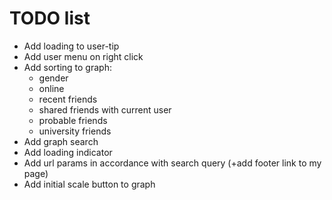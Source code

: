 # TODO list

- Add loading to user-tip
- Add user menu on right click
- Add sorting to graph:
  - gender
  - online
  - recent friends
  - shared friends with current user
  - probable friends
  - university friends
- Add graph search
- Add loading indicator
- Add url params in accordance with search query (+add footer link to my page)
- Add initial scale button to graph